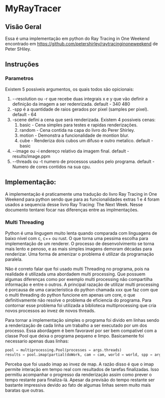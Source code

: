 # MyRayTracer

## Visão Geral

Essa é uma implementação em python do Ray Tracing in One Weekend encontrado em https://github.com/petershirley/raytracinginoneweekend de Peter SHiley.

## Instruções

### Parametros

Existem 5 possiveis argumentos, os quais todos são opicionais:

1. --resolution ou -r que recebe duas integrais x e y que vão definir a definição da imagem a ser redenrizada. 
      default - 340 480
2. -spp é a quantidade de raios gerados por pixel (samples per pixel). 
      default - 64
3. -scene defini a cena que será renderizada. Existem 4 possiveis cenas: 
      1. basic  - Cena simples para testes e rapidas renderizações.
      2. random - Cena contida na capa do livro do Perer Shirley.
      3. motion - Demonstra a funcionalidade de montion blur.
      4. cube   - Renderiza dois cubos um difuso e outro metalico.
      default - basic
4. --image ou -i endereço relativo da imagem final.
      default - results/image.ppm
5. --threads ou -t numero de processos usados pelo programa.
      default - Numero de cores contidos na sua cpu.

## Implementação:

A implementação é praticamente uma tradução do livro Ray Tracing in One Weekend para python sendo que para as funcionalidades extras 1 e 4 foram usados a sequencia desse livro Ray Tracing: The Next Week. Nesse documento tentarei focar nas diferenças entre as implmentações.

### Multi Threading

Python é uma lingugem muito lenta quando comparada com linguagens de baixo nível com c, c++ ou rust. O que torna uma pessima escolha para implementação de um renderer. O processo de desenvolvimento se torna mais lento e penoso, e as mais simples imagens demoram décadas para renderizar. Uma forma de amenizar o problema é utilizar da programação paralela.

Não é correto falar que foi usado multi Threading no programa, pois na realidade é utilizada uma abordadem multi processing. Que possuem algumas diferenças como por exemplo multi processing não compartilha informação e entre o outros. A principal razação de utilizar multi processing é porcausa de uma caracteristica do python chamada xxx que faz com que o multi threading do python funcione em apenas um core, o que definitivamente não resolve o problema de eficiencia do programa. Para contornar esse problema foi utilizada a biblioteca multiprocessing que cria novos processos ao invez de novos threads.

Para tornar a implementação simples o programa foi divido em linhas sendo a renderização de cada linha um trabalho a ser executado por um dos processo. Essa abordagem é bem favoravel por ser bem compativel com a classe Pool que deixa o programa pequeno e limpo. Basicamente foi necessario apenas duas linhas:

```python
pool = multiprocessing.Pool(processes = args.threads)
results = pool.imap(partial(doWork, cam = cam, world = world, spp = args.spp, NX = args.resolution[0], NY args.resolution[1]), reversed(range(0, args.resolution[1])))
```
Perceba que foi usado imap ao invez de map. A razão disso é que o imap permite interação em tempo real com resultados de tarefas finalizadas. Isso permitiu acompanhar o progresso da renderização assim como prever o tempo restante para finaliza-lá. Apesar da previsão do tempo restante ser bastante impressiva devido ao fato de algumas linhas serem muito mais baratas que outras.
